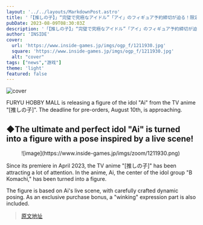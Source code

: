 ```yaml
---
layout: '../../layouts/MarkdownPost.astro'
title: '「【推しの子】」“完璧で究極なアイドル”「アイ」のフィギュア予約締切が迫る！限定特典のウインク顔は一目惚れ注意'
pubDate: 2023-08-09T08:30:03Z
description: '「【推しの子】」“完璧で究極なアイドル”「アイ」のフィギュア予約締切が迫る！限定特典のウインク顔は一目惚れ注意'
author: 'INSIDE'
cover:
  url: 'https://www.inside-games.jp/imgs/ogp_f/1211930.jpg'
  square: 'https://www.inside-games.jp/imgs/ogp_f/1211930.jpg'
  alt: "cover"
tags: ["news","游戏"]
theme: 'light'
featured: false
---
```


![cover](https://www.inside-games.jp/imgs/ogp_f/1211930.jpg)

<figure class="ctms-editor-twitter"><blockquote class="twitter-tweet" data-conversation=""><a href="https://twitter.com/furyu_hm/status/1673858759544774662"></a></blockquote><script async="" charset="utf-8" src="https://platform.twitter.com/widgets.js"></script></figure><p>FURYU HOBBY MALL is releasing a figure of the idol "Ai" from the TV anime "[推しの子]". The deadline for pre-orders, August 10th, is approaching.</p><h2>◆The ultimate and perfect idol "Ai" is turned into a figure with a pose inspired by a live scene!</h2><figure class="ctms-editor-image">![image](https://www.inside-games.jp/imgs/zoom/1211930.png)</figure><p>Since its premiere in April 2023, the TV anime "[推しの子]" has been attracting a lot of attention. In the anime, Ai, the center of the idol group "B Komachi," has been turned into a figure.</p><p>The figure is based on Ai's live scene, with carefully crafted dynamic posing. As an exclusive purchase bonus, a "winking" expression part is also included.</p>

>[原文地址](https://www.inside-games.jp/article/2023/08/09/147746.html)  